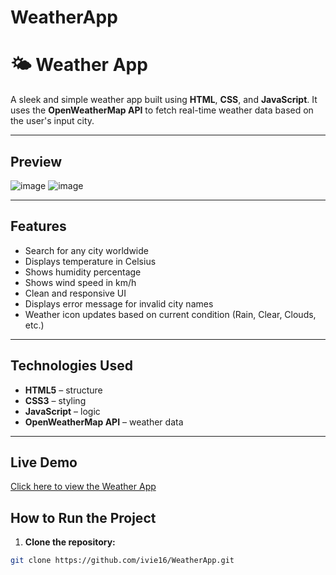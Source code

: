 # WeatherApp

# 🌤️ Weather App

A sleek and simple weather app built using **HTML**, **CSS**, and **JavaScript**. It uses the **OpenWeatherMap API** to fetch real-time weather data based on the user's input city.

---

## Preview

![image](https://github.com/user-attachments/assets/81b7e6fc-3370-44a7-b1ae-decd0ae09284)
![image](https://github.com/user-attachments/assets/ef74fff6-8ed0-4cec-8fc9-9d08aad2100f)



---

## Features

-  Search for any city worldwide
-  Displays temperature in Celsius
-  Shows humidity percentage
-  Shows wind speed in km/h
-  Clean and responsive UI
-  Displays error message for invalid city names
-  Weather icon updates based on current condition (Rain, Clear, Clouds, etc.)

---

## Technologies Used

- **HTML5** – structure
- **CSS3** – styling
- **JavaScript** – logic
- **OpenWeatherMap API** – weather data

---
##  Live Demo

[Click here to view the Weather App](https://viesky.netlify.app/)
## How to Run the Project

1. **Clone the repository:**

```bash
git clone https://github.com/ivie16/WeatherApp.git
